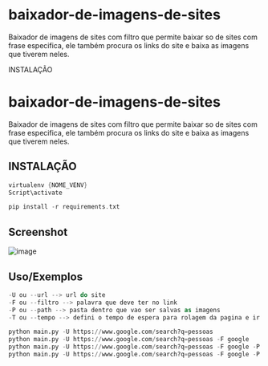 # baixador-de-imagens-de-sites
Baixador de imagens de sites com filtro que permite baixar so de sites com frase especifica, ele também procura os links do site e baixa as imagens que tiverem neles.

INSTALAÇÃO

# baixador-de-imagens-de-sites

Baixador de imagens de sites com filtro que permite baixar so de sites com frase especifica, ele também procura os links do site e baixa as imagens que tiverem neles.


## INSTALAÇÃO

```groovy
virtualenv {NOME_VENV}
Script\activate
````
```groovy
pip install -r requirements.txt
```

## Screenshot
![image](https://user-images.githubusercontent.com/79776257/209223200-2b322ef3-67c3-4033-bbee-3a8a81f138b9.png)



## Uso/Exemplos

```groovy
-U ou --url --> url do site
-F ou --filtro --> palavra que deve ter no link
-P ou --path --> pasta dentro que vao ser salvas as imagens
-T ou --tempo --> defini o tempo de espera para rolagem da pagina e ir para o proximo link
```

```python
python main.py -U https://www.google.com/search?q=pessoas
python main.py -U https://www.google.com/search?q=pessoas -F google
python main.py -U https://www.google.com/search?q=pessoas -F google -P imagens_pessoas
python main.py -U https://www.google.com/search?q=pessoas -F google -P imagens_pessoas -T 4
```

